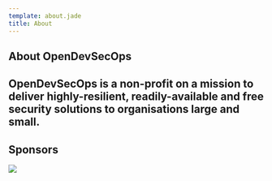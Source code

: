 ```yaml
---
template: about.jade
title: About
---
```


<section class="b1 wh cc">
    <div class="ct mw600">
        <h1>About OpenDevSecOps</h1>
        <h2 class="fw100">OpenDevSecOps is a non-profit on a mission to deliver highly-resilient, readily-available and free security solutions to organisations large and small.</h2>
    </div>
</section>

<section class="hero">
    <div>
        <h2 class="fw100">Sponsors</h2>
        <a class="icon" href="https://websecurify.com" target="_blank"><img class="s64" src="/images/websecurify.svg"/></a>
    </div>
</section>
